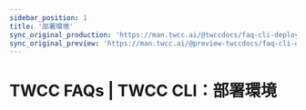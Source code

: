```yaml
---
sidebar_position: 1
title: '部署環境'
sync_original_production: 'https://man.twcc.ai/@twccdocs/faq-cli-deploy-en' 
sync_original_preview: 'https://man.twcc.ai/@preview-twccdocs/faq-cli-deploy-en'
---
```


# TWCC FAQs | TWCC CLI：部署環境